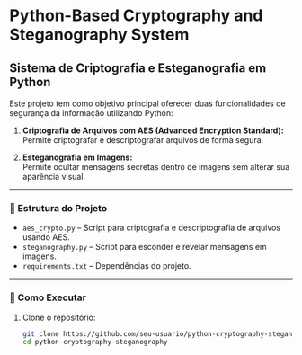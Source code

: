 # Python-Based Cryptography and Steganography System  
## Sistema de Criptografia e Esteganografia em Python

Este projeto tem como objetivo principal oferecer duas funcionalidades de segurança da informação utilizando Python:

1. **Criptografia de Arquivos com AES (Advanced Encryption Standard):**  
   Permite criptografar e descriptografar arquivos de forma segura.

2. **Esteganografia em Imagens:**  
   Permite ocultar mensagens secretas dentro de imagens sem alterar sua aparência visual.

---

### 📂 Estrutura do Projeto

- `aes_crypto.py` – Script para criptografia e descriptografia de arquivos usando AES.
- `steganography.py` – Script para esconder e revelar mensagens em imagens.
- `requirements.txt` – Dependências do projeto.

---

### 🚀 Como Executar

1. Clone o repositório:
   ```bash
   git clone https://github.com/seu-usuario/python-cryptography-steganography.git
   cd python-cryptography-steganography
